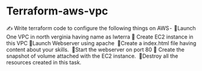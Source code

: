 # Terraform-aws-vpc
✍️ Write terraform code to configure the following things on AWS - 
📍Launch One VPC in north verginia having name as lwterra
📍 Create EC2 instance in this VPC
📍Launch Webserver using apache 
📍Create a index.html file having content about your skills. 
📍Start the webserver on port 80
📍 Create the snapshot of volume attached with the EC2 instance. 
📍Destroy all the resources created in this task.
